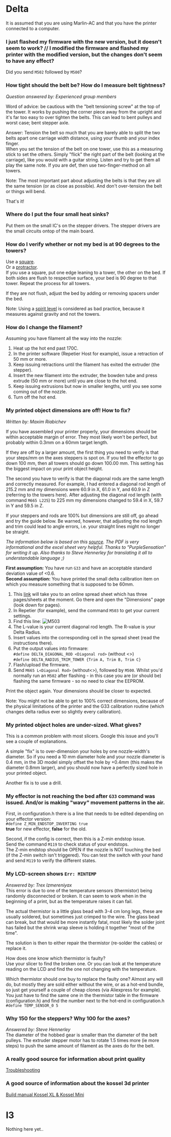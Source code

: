 # Delta
It is assumed that you are using Marlin-AC and that you have the printer connected to a computer.  

### I just flashed my firmware with the new version, but it doesn't seem to work? // I modified the firmware and flashed my printer with the modified version, but the changes don't seem to have any effect?
Did you send `M502` followed by `M500`?  

### How tight should the belt be? How do I measure belt tightness?
_Question answered by: Experienced group members_  

Word of advice: be cautious with the "belt tensioning screw" at the top of the tower. It works by pushing the corner piece away from the upright and it's far too easy to over tighten the belts. This can lead to bent pulleys and worst case; bent stepper axle.

Answer: Tension the belt so much that you are barely able to split the two belts apart one carriage width distance, using your thumb and your index finger.  
When you set the tension of the belt on one tower, use this as a measuring stick to set the others. Simply "flick" the right part of the belt (looking at the carriage), like you would with a guitar string. Listen and try to get them all play the same note. If you are def, then use two-finger-method on all towers.

Note: The most important part about adjusting the belts is that they are all the same tension (or as close as possible). And don't over-tension the belt or things will bend.

That's it!

### Where do I put the four small heat sinks?
Put them on the small IC's on the stepper drivers. The stepper drivers are the small circuits ontop of the main board.

### How do I verify whether or not my bed is at 90 degrees to the towers?
Use a [square](http://www.craftsmanspace.com/sites/default/files/free-knowledge-articles/steel_framing_square.jpg).  
Or a [protractor](https://joemainzone-ilyznmosqlw0zs.netdna-ssl.com/wp-content/uploads/2015/04/protractor-46461_1280-1020x560.png).  
If you use a square, put one edge leaning to a tower, the other on the bed. If both sides are flush to respective surface, your bed is 90 degree to that tower. Repeat the process for all towers.  

If they are not flush, adjust the bed by adding or removing spacers under the bed.

Note: Using a [spirit level](http://www.actavodirect.com/blog/wp-content/uploads/2015/10/Sprit-Level-3-1024x373.jpg) is considered as bad practice, because it measures against gravity and not the towers.

### How do I change the filament?
Assuming you have filament all the way into the nozzle:  
1) Heat up the hot end past 170C.  
2) In the printer software (Repetier Host for example), issue a retraction of 50 mm or more.  
3) Keep issuing retractions until the filament has exited the extruder (the stepper).  
4) Insert the new filament into the extruder, the bowden tube and press extrude (50 mm or more) until you are close to the hot end.  
5) Keep issuing extrusions but now in smaller lengths, until you see some coming out of the nozzle.  
6) Turn off the hot end.  

### My printed object dimensions are off! How to fix?
_Written by: Maxim Riabichev_

If you have assembled your printer properly, your dimensions should be within acceptable margin of error. They most likely won't be perfect, but probably within 0.3mm on a 60mm target length.  

If they are off by a larger amount, the first thing you need to verify is that your steps/mm on the axes steppers is spot on. If you tell the effector to go down 100 mm, then all towers should go down 100.00 mm. This setting has the biggest impact on your print object height.  

The second you have to verify is that the diagonal rods are the same length and correctly measured. For example, I had entered a diagonal rod length of 215.2 mm and my dimensions were 60.9 in X, 61.0 in Y, and 60.9 in Z (referring to the towers here). After adjusting the diagonal rod length (with command `M665 L225`) to 225 mm my dimensions changed to 59.4 in X, 59.7 in Y and 59.5 in Z.  

If your steppers and rods are 100% but dimensions are still off, go ahead and try the guide below. Be warned, however, that adjusting the rod length and trim could lead to angle errors, i.e. your straight lines might no longer be straight.  

_The information below is based on this [source](http://www.thingiverse.com/thing:1274733). The PDF is very informational and the excel sheet very helpful. Thanks to "PurpleSensation" for writing it up. Also thanks to Steve Hennerley for translating it all to understandable language ;)_  

**First assumption:** You have run `G33` and have an acceptable standard deviation value of <0.6.  
**Second assumption:** You have printed the small delta calibration item on which you measure something that is supposed to be 60mm.  
1. This [link](https://goo.gl/7nX3MF) will take you to an online spread sheet which has three pages/sheets at the moment. Go there and open the "Dimensions" page (look down for pages).  
2. In Repetier (for example), send the command `M503` to get your current settings.  
3. Find this line: ![M503](http://i.imgur.com/T0O5l0r.png)
4. The L-value is your current diagonal rod length. The R-value is your Delta Radius.
5. Insert values into the corresponding cell in the spread sheet (read the instructions there).
6. Put the output values into firmware:  
`#define DELTA_DIAGONAL_ROD <Diagonal rod>` (without <>)  
`#define DELTA_RADIUS_TRIM_TOWER {Trim A, Trim B, Trim C}`  
7. Flash/upload the firmware.
8. Send `M665 L<Diagonal Rod>` (without<>), followed by `M500`. Whilst you'd normally run an `M502` after flashing - in this case you are (or should be) flashing the same firmware - so no need to clear the EEPROM.

Print the object again. Your dimensions should be closer to expected.  

Note: You might not be able to get to 100% correct dimensions, because of the physical limitations of the printer and the G33 calibration routine (which changes delta radius ever so slightly every calibration).

### My printed object holes are under-sized. What gives?
This is a common problem with most slicers. Google this issue and you'll see a couple of explanations.  

A simple "fix" is to over-dimension your holes by one nozzle-width's diameter. So if you need a 10 mm diameter hole and your nozzle diameter is 0.4 mm, in the 3D model simply offset the hole by +0.4mm (this makes the diameter 0.8mm larger), and you should now have a perfectly sized hole in your printed object.

Another fix is to use a drill.

### My effector is not reaching the bed after `G33` command was issued. And/or is making "wavy" movement patterns in the air.
First, in configuration.h there is a line that needs to be edited depending on your effector version:  
`#define Z_MIN_ENDSTOP_INVERTING true`  
**true** for new effector, **false** for the old.

Second, if the config is correct, then this is a Z-min endstop issue.  
Send the command `M119` to check status of your endstops.  
The Z-min endstop should be OPEN if the nozzle is NOT touching the bed (if the Z-min switch isn't triggered). You can test the switch with your hand and send `M119` to verify the different states.

### My LCD-screen shows `Err: MINTEMP`
_Answered by: Trex Izmereniyax_  
This error is due to one of the temperature sensors (thermistor) being randomly disconnected or broken. It can seem to work when in the beginning of a print, but as the temperature raises it can fail.  

The actual thermistor is a little glass bead with 3-4 cm long legs, these are usually soldered, but sometimes just crimped to the wire. The glass bead can break, but that would be more instantly fatal, most likely the solder joint has failed but the shrink wrap sleeve is holding it together "most of the time".

The solution is then to either repair the thermistor (re-solder the cables) or replace it.  

How does one know which thermistor is faulty?  
Use your slicer to find the broken one. Or you can look at the temperature reading on the LCD and find the one not changing with the temperature.

Which thermistor should one buy to replace the faulty one?
Almost any will do, but mostly they are sold either without the wire, or as a hot-end bundle, so just get yourself a couple of cheap clones (via Aliexpress for example). You just have to find the same one in the thermistor table in the firmware (configuration.h) and find the number next to the hot-end in configuration.h `#define TEMP_SENSOR_0 5`

### Why 150 for the steppers? Why 100 for the axes?
_Answered by: Steve Hennerley_  
The diameter of the hobbed gear is smaller than the diameter of the belt pulleys. The extruder stepper motor has to rotate 1.5 times more (ie more steps) to push the same amount of filament as the axes do for the belt.

### A really good source for information about print quality
[Troubleshooting](https://www.simplify3d.com/support/print-quality-troubleshootin)

### A good source of information about the kossel 3d printer
[Build manual Kossel XL & Kossel Mini](https://www.youtube.com/watch?v=AXy1OFMEUTg&list=PLvkxDPeJpn0WRw8BBw0L_j8BxFcuTKI8N)

# I3
Nothing here yet..